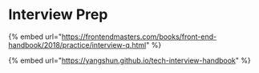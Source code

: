 # Interview Prep

{% embed url="https://frontendmasters.com/books/front-end-handbook/2018/practice/interview-q.html" %}

{% embed url="https://yangshun.github.io/tech-interview-handbook" %}

